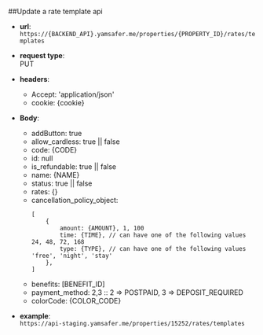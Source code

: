 
##Update a rate template api  

* **url**:  
`https://{BACKEND_API}.yamsafer.me/properties/{PROPERTY_ID}/rates/templates`  

* **request type**:  
PUT  

* **headers**:
    - Accept: 'application/json'
    - cookie: {cookie}  

* **Body**:
    - addButton: true
    - allow_cardless: true || false
    - code: {CODE}
    - id: null
    - is_refundable: true || false
    - name: {NAME}
    - status: true || false
    - rates: {}
    - cancellation_policy_object: 
        ```
        [
            {
                amount: {AMOUNT}, 1, 100
                time: {TIME}, // can have one of the following values 24, 48, 72, 168
                type: {TYPE}, // can have one of the following values 'free', 'night', 'stay'
            },
        ]
        ```
    - benefits: [BENEFIT_ID]
    - payment_method: 2,3 :: 2 => POSTPAID, 3 => DEPOSIT_REQUIRED  
    - colorCode: {COLOR_CODE}
    
* **example**:  
`https://api-staging.yamsafer.me/properties/15252/rates/templates`  
